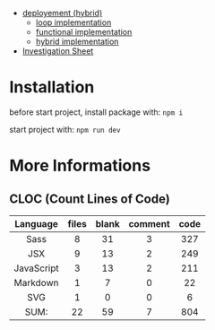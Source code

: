 - [deployement (hybrid)](https://cordhomme-7-04032022.vercel.app/)
  - [loop implementation](https://vercel.com/bamiot/cordhomme-7-04032022/AxuDtvFKFZqPCGB1ZTPoibF7jS5E)
  - [functional implementation](https://vercel.com/bamiot/cordhomme-7-04032022/2eA5vXqcujiuaasRrvb1TSd7heA5)
  - [hybrid implementation](https://vercel.com/bamiot/cordhomme-7-04032022/8Bcr58uZibvDUtFjUSUAT97FtjMC)
- [Investigation Sheet](https://github.com/Bamiot/cordhomme_7_04032022/blob/master/Fiche%20d'inverstigation%20de%20fonctionnalit%C3%A9%20%232.pdf)

# Installation

before start project, install package with: `npm i`

start project with: `npm run dev`

# More Informations

## CLOC (Count Lines of Code)

|  Language  | files | blank | comment | code |
| :--------: | :---: | :---: | :-----: | :--: |
|    Sass    |   8   |  31   |    3    | 327  |
|    JSX     |   9   |  13   |    2    | 249  |
| JavaScript |   3   |  13   |    2    | 211  |
|  Markdown  |   1   |   7   |    0    |  22  |
|    SVG     |   1   |   0   |    0    |  6   |
|    SUM:    |  22   |  59   |    7    | 804  |
